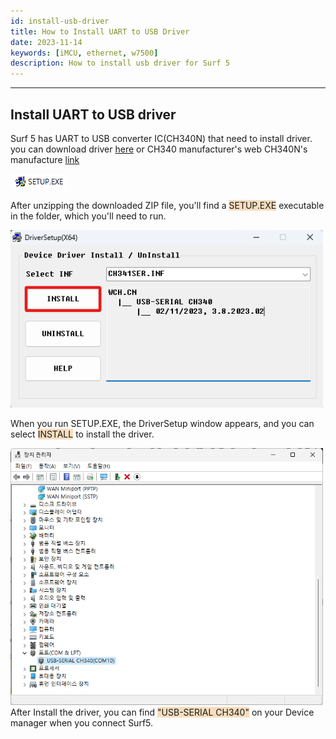 ```yaml
---
id: install-usb-driver
title: How to Install UART to USB Driver
date: 2023-11-14
keywords: [iMCU, ethernet, w7500]
description: How to install usb driver for Surf 5
---
```



-----
  ## Install UART to USB driver 

  Surf 5 has UART to USB converter IC(CH340N) that need to install driver.
  you can download driver <a href="https://github.com/Wiznet/Hardware-Files-of-WIZnet/raw/master/01_iMCU/W7500/Surf5/R100/Doc/CH340N/Driver.ZIP">here</a> or CH340 manufacturer's web
  CH340N's manufacture [link](https://wch-ic.com/downloads/CH341SER_ZIP.html)

<img src="/img/osh/surf5/Setup_img.png" />

After unzipping the downloaded ZIP file, you'll find a <span style='background-color: #f7ddbe'>SETUP.EXE</span> executable in the folder, which you'll need to run.

<img src="/img/osh/surf5/install_img.png" width="500" />

When you run SETUP.EXE, the DriverSetup window appears, and you can select <span style='background-color: #f7ddbe'>INSTALL</span> to install the driver.

<img src="/img/osh/surf5/Driver_install.png" width="500" />
After Install the driver, you can find <span style='background-color: #f7ddbe'>"USB-SERIAL CH340"</span> on your Device manager when you connect Surf5.
